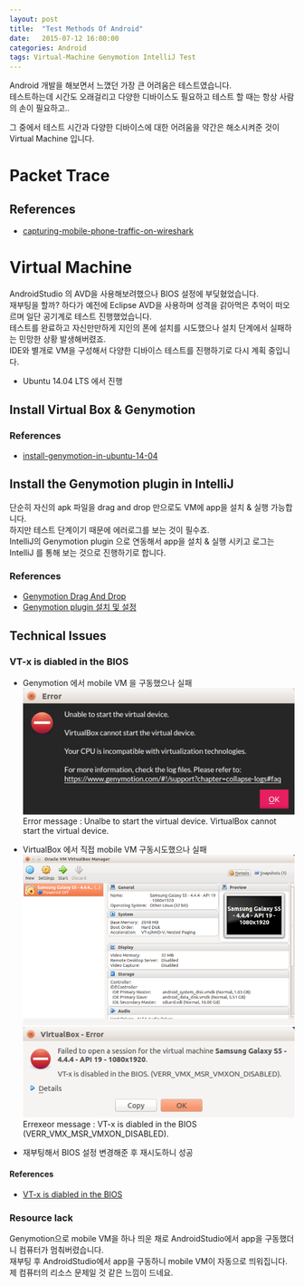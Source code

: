 ```yaml
---
layout: post
title:  "Test Methods Of Android"
date:   2015-07-12 16:00:00
categories: Android
tags: Virtual-Machine Genymotion IntelliJ Test
---
```


Android 개발을 해보면서 느꼈던 가장 큰 어려움은 테스트였습니다.  
테스트하는데 시간도 오래걸리고 다양한 디바이스도 필요하고 테스트 할 때는 항상 사람의 손이 필요하고..

그 중에서 테스트 시간과 다양한 디바이스에 대한 어려움을 약간은 해소시켜준 것이 Virtual Machine 입니다.

<!--more-->

# Packet Trace

## References
  * [capturing-mobile-phone-traffic-on-wireshark](http://stackoverflow.com/questions/9555403/capturing-mobile-phone-traffic-on-wireshark)


# Virtual Machine
AndroidStudio 의 AVD을 사용해보려했으나 BIOS 설정에 부딪혔었습니다.  
재부팅을 할까? 하다가 예전에 Eclipse AVD을 사용하며 성격을 갉아먹은 추억이 떠오르며 일단 공기계로 테스트 진행했었습니다.  
테스트를 완료하고 자신만만하게 지인의 폰에 설치를 시도했으나 설치 단계에서 실패하는 민망한 상황 발생해버렸죠.  
IDE와 별개로 VM을 구성해서 다양한 디바이스 테스트를 진행하기로 다시 계획 중입니다.

  * Ubuntu 14.04 LTS 에서 진행

## Install Virtual Box & Genymotion 

### References
  * [install-genymotion-in-ubuntu-14-04](http://sysads.co.uk/2014/06/install-genymotion-in-ubuntu-14-04/)


## Install the Genymotion plugin in IntelliJ 
단순히 자신의 apk 파일을 drag and drop 만으로도 VM에 app을 설치 & 실행 가능합니다.  
하지만 테스트 단계이기 때문에 에러로그를 보는 것이 필수죠.  
IntelliJ의 Genymotion plugin 으로 연동해서 app을 설치 & 실행 시키고 로그는 IntelliJ 를 통해 보는 것으로 진행하기로 합니다.

### References
  * [Genymotion Drag And Drop](https://www.genymotion.com/#!/)
  * [Genymotion plugin 설치 및 설정](http://webnautes.tistory.com/461)

## Technical Issues

### VT-x is diabled in the BIOS 
  * Genymotion 에서 mobile VM 을 구동했으나 실패 
  ![msg_genymotion_1.png](/images/post_img/Android/Test/msg_genymotion_1.png)
  Error message : Unalbe to start the virtual device. VirtualBox cannot start the virtual device.

  * VirtualBox 에서 직접 mobile VM 구동시도했으나 실패
  ![virtualbox_android.png](/images/post_img/Android/Test/virtualbox_android.png)
  ![msg_virtualbox_android_1.png](/images/post_img/Android/Test/msg_virtualbox_android_1.png)
  Errexeor message : VT-x is diabled in the BIOS (VERR_VMX_MSR_VMXON_DISABLED).

  * 재부팅해서 BIOS 설정 변경해준 후 재시도하니 성공

#### References
  * [VT-x is diabled in the BIOS](http://roadrunner.tistory.com/81)

### Resource lack
Genymotion으로 mobile VM을 하나 띄운 채로 AndroidStudio에서 app을 구동했더니 컴퓨터가 멈춰버렸습니다.  
재부팅 후 AndroidStudio에서 app을 구동하니 mobile VM이 자동으로 띄워집니다.  
제 컴퓨터의 리소스 문제일 것 같은 느낌이 드네요.




